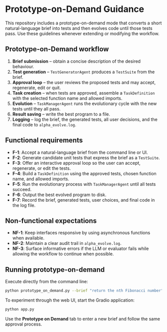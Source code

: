 # Prototype-on-Demand Guidance

This repository includes a prototype-on-demand mode that converts a short natural-language brief into tests and then evolves code until those tests pass. Use these guidelines whenever extending or modifying the workflow.

## Prototype-on-Demand workflow
1. **Brief submission** – obtain a concise description of the desired behaviour.
2. **Test generation** – `TestGeneratorAgent` produces a `TestSuite` from the brief.
3. **Approval loop** – the user reviews the proposed tests and may accept, regenerate, edit or quit.
4. **Task creation** – when tests are approved, assemble a `TaskDefinition` with the selected function name and allowed imports.
5. **Evolution** – `TaskManagerAgent` runs the evolutionary cycle with the new tests until they all pass.
6. **Result saving** – write the best program to a file.
7. **Logging** – log the brief, the generated tests, all user decisions, and the final code to `alpha_evolve.log`.

## Functional requirements
- **F-1**: Accept a natural-language brief from the command line or UI.
- **F-2**: Generate candidate unit tests that express the brief as a `TestSuite`.
- **F-3**: Offer an interactive approval loop so the user can accept, regenerate, or edit the tests.
- **F-4**: Build a `TaskDefinition` using the approved tests, chosen function name, and allowed imports.
- **F-5**: Run the evolutionary process with `TaskManagerAgent` until all tests succeed.
- **F-6**: Output the best evolved program to disk.
- **F-7**: Record the brief, generated tests, user choices, and final code in the log file.

## Non-functional expectations
- **NF-1**: Keep interfaces responsive by using asynchronous functions when available.
- **NF-2**: Maintain a clear audit trail in `alpha_evolve.log`.
- **NF-3**: Surface informative errors if the LLM or evaluator fails while allowing the workflow to continue when possible.

## Running prototype-on-demand
Execute directly from the command line:
```bash
python prototype_on_demand.py --brief "return the nth Fibonacci number"
```
To experiment through the web UI, start the Gradio application:
```bash
python app.py
```
Use the **Prototype on Demand** tab to enter a new brief and follow the same approval process.
